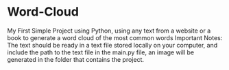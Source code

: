 # Word-Cloud
My First Simple Project using Python, using any text from a website or a book to generate a word cloud of the most common words
Important Notes:
The text should be ready in a text file stored locally on your computer, and include the path to the text file in the main.py file, an image will be generated in the folder that contains the project.
